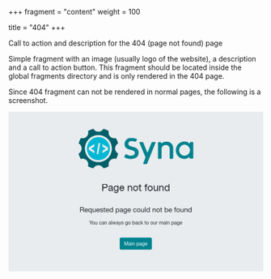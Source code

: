 +++
fragment = "content"
weight = 100

title = "404"
+++

Call to action and description for the 404 (page not found) page

<!--more-->

Simple fragment with an image (usually logo of the website), a description and a
call to action button. This fragment should be located inside the global
fragments directory and is only rendered in the 404 page.

Since 404 fragment can not be rendered in normal pages, the following is a
screenshot.

![404.png](./404.png)
